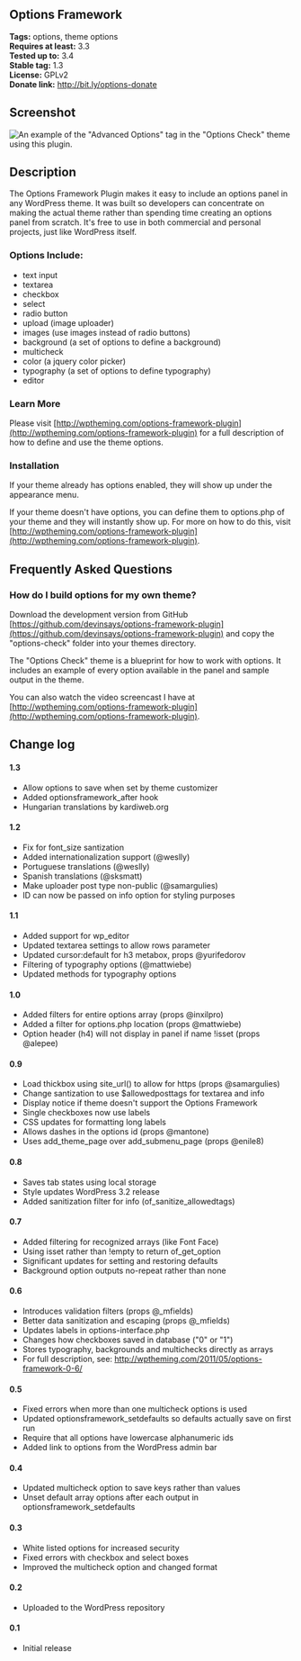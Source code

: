 ## Options Framework ##

**Tags:** options, theme options  
**Requires at least:** 3.3  
**Tested up to:** 3.4   
**Stable tag:** 1.3  
**License:** GPLv2  
**Donate link:** http://bit.ly/options-donate  

## Screenshot ##

![An example of the "Advanced Options" tag in the "Options Check" theme using this plugin.](https://github.com/devinsays/options-framework-plugin/raw/master/screenshot-1.png)

## Description ##

The Options Framework Plugin makes it easy to include an options panel in any WordPress theme.  It was built so developers can concentrate on making the actual theme rather than spending time creating an options panel from scratch.  It's free to use in both commercial and personal projects, just like WordPress itself. 

### Options Include: ###

* text input
* textarea
* checkbox
* select
* radio button
* upload (image uploader)
* images (use images instead of radio buttons)
* background (a set of options to define a background)
* multicheck
* color (a jquery color picker)
* typography (a set of options to define typography)
* editor

### Learn More ###

Please visit [http://wptheming.com/options-framework-plugin](http://wptheming.com/options-framework-plugin) for a full description of how to define and use the theme options.

### Installation ###

If your theme already has options enabled, they will show up under the appearance menu.

If your theme doesn't have options, you can define them to options.php of your theme and they will instantly show up.  For more on how to do this, visit [http://wptheming.com/options-framework-plugin](http://wptheming.com/options-framework-plugin).

## Frequently Asked Questions ##

### How do I build options for my own theme? ###

Download the development version from GitHub [https://github.com/devinsays/options-framework-plugin](https://github.com/devinsays/options-framework-plugin) and copy the "options-check" folder into your themes directory.

The "Options Check" theme is a blueprint for how to work with options.  It includes an example of every option available in the panel and sample output in the theme.

You can also watch the video screencast I have at [http://wptheming.com/options-framework-plugin](http://wptheming.com/options-framework-plugin).

## Change log ##

#### 1.3 ####

* Allow options to save when set by theme customizer
* Added optionsframework_after hook
* Hungarian translations by kardiweb.org

#### 1.2 ####

* Fix for font_size santization
* Added internationalization support (@weslly)
* Portuguese translations (@weslly)
* Spanish translations (@sksmatt)
* Make uploader post type non-public (@samargulies)
* ID can now be passed on info option for styling purposes

#### 1.1 ####

* Added support for wp_editor
* Updated textarea settings to allow rows parameter
* Updated cursor:default for h3 metabox, props @yurifedorov
* Filtering of typography options (@mattwiebe)
* Updated methods for typography options

#### 1.0 ####

* Added filters for entire options array (props @inxilpro)
* Added a filter for options.php location (props @mattwiebe)
* Option header (h4) will not display in panel if name !isset (props @alepee)

#### 0.9 ####

* Load thickbox using site_url() to allow for https (props @samargulies)
* Change santization to use $allowedposttags for textarea and info
* Display notice if theme doesn't support the Options Framework
* Single checkboxes now use labels
* CSS updates for formatting long labels
* Allows dashes in the options id (props @mantone)
* Uses add_theme_page over add_submenu_page (props @enile8)

#### 0.8 ####

* Saves tab states using local storage
* Style updates WordPress 3.2 release
* Added sanitization filter for info (of_sanitize_allowedtags)

#### 0.7 ####

* Added filtering for recognized arrays (like Font Face)
* Using isset rather than !empty to return of_get_option
* Significant updates for setting and restoring defaults
* Background option outputs no-repeat rather than none

#### 0.6 ####

* Introduces validation filters (props @_mfields)
* Better data sanitization and escaping (props @_mfields)
* Updates labels in options-interface.php
* Changes how checkboxes saved in database ("0" or "1")
* Stores typography, backgrounds and multichecks directly as arrays
* For full description, see: http://wptheming.com/2011/05/options-framework-0-6/

#### 0.5 ####

* Fixed errors when more than one multicheck options is used
* Updated optionsframework_setdefaults so defaults actually save on first run
* Require that all options have lowercase alphanumeric ids
* Added link to options from the WordPress admin bar

#### 0.4 ####

* Updated multicheck option to save keys rather than values
* Unset default array options after each output in optionsframework_setdefaults

#### 0.3 ####

* White listed options for increased security
* Fixed errors with checkbox and select boxes
* Improved the multicheck option and changed format

#### 0.2 ####

* Uploaded to the WordPress repository

#### 0.1 ####

* Initial release
